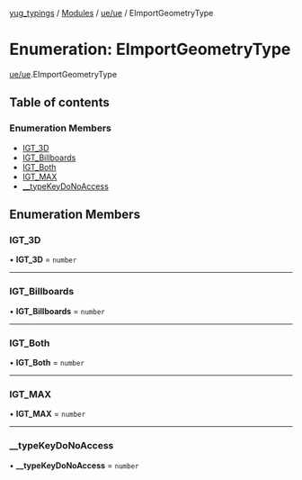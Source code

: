 [yug_typings](../README.md) / [Modules](../modules.md) / [ue/ue](../modules/ue_ue.md) / EImportGeometryType

# Enumeration: EImportGeometryType

[ue/ue](../modules/ue_ue.md).EImportGeometryType

## Table of contents

### Enumeration Members

- [IGT\_3D](ue_ue.EImportGeometryType.md#igt_3d)
- [IGT\_Billboards](ue_ue.EImportGeometryType.md#igt_billboards)
- [IGT\_Both](ue_ue.EImportGeometryType.md#igt_both)
- [IGT\_MAX](ue_ue.EImportGeometryType.md#igt_max)
- [\_\_typeKeyDoNoAccess](ue_ue.EImportGeometryType.md#__typekeydonoaccess)

## Enumeration Members

### IGT\_3D

• **IGT\_3D** = `number`

___

### IGT\_Billboards

• **IGT\_Billboards** = `number`

___

### IGT\_Both

• **IGT\_Both** = `number`

___

### IGT\_MAX

• **IGT\_MAX** = `number`

___

### \_\_typeKeyDoNoAccess

• **\_\_typeKeyDoNoAccess** = `number`
